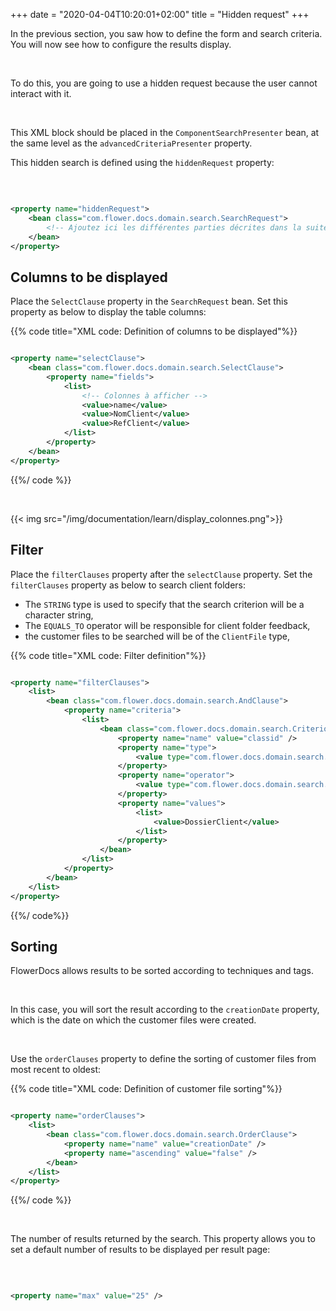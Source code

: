 +++
date = "2020-04-04T10:20:01+02:00"
title = "Hidden request"
+++

In the previous section, you saw how to define the form and search criteria. You will now see how to configure the results display. 

</br>

To do this, you are going to use a hidden request because the user cannot interact with it. 

</br>

This XML block should be placed in the `ComponentSearchPresenter` bean, at the same level as the `advancedCriteriaPresenter` property.

This hidden search is defined using the `hiddenRequest` property: 

</br>

```xml

<property name="hiddenRequest">
	<bean class="com.flower.docs.domain.search.SearchRequest">
		<!-- Ajoutez ici les différentes parties décrites dans la suite -->
	</bean>
</property>

```

## Columns to be displayed

Place the `SelectClause` property in the `SearchRequest` bean. Set this property as below to display the table columns: 

{{% code title="XML code: Definition of columns to be displayed"%}}
```xml

<property name="selectClause">
	<bean class="com.flower.docs.domain.search.SelectClause">
		<property name="fields">
			<list>		
				<!-- Colonnes à afficher -->
				<value>name</value>
				<value>NomClient</value>
				<value>RefClient</value>
			</list>
		</property>
	</bean>
</property>

```
{{%/ code %}}

</br>

{{< img src="/img/documentation/learn/display_colonnes.png">}}

## Filter

Place the `filterClauses` property after the `selectClause` property. Set the `filterClauses` property as below to search client folders:

* The `STRING` type is used to specify that the search criterion will be a character string,
* The `EQUALS_TO` operator will be responsible for client folder feedback,
* the customer files to be searched will be of the `ClientFile` type,

{{% code title="XML code: Filter definition"%}}
```xml

<property name="filterClauses">
	<list>
		<bean class="com.flower.docs.domain.search.AndClause">
			<property name="criteria">
				<list>
					<bean class="com.flower.docs.domain.search.Criterion">
						<property name="name" value="classid" />
						<property name="type">
							<value type="com.flower.docs.domain.search.Types">STRING</value>
						</property>
						<property name="operator">
							<value type="com.flower.docs.domain.search.Operators">EQUALS_TO</value>
						</property>
						<property name="values">
							<list>
								<value>DossierClient</value>								
							</list>
						</property>
					</bean>
				</list>
			</property>
		</bean>
	</list>
</property>

``` 
{{%/ code%}}

## Sorting
FlowerDocs allows results to be sorted according to techniques and tags.

</br>

In this case, you will sort the result according to the `creationDate` property, which is the date on which the customer files were created.

</br>

Use the `orderClauses` property to define the sorting of customer files from most recent to oldest:

{{% code title="XML code: Definition of customer file sorting"%}}
```xml

<property name="orderClauses">
	<list>
		<bean class="com.flower.docs.domain.search.OrderClause">
			<property name="name" value="creationDate" />
			<property name="ascending" value="false" />
		</bean>
	</list>
</property>

```
{{%/ code %}}

</br>

The number of results returned by the search. This property allows you to set a default number of results to be displayed per result page:

</br>


```xml

<property name="max" value="25" />

```





